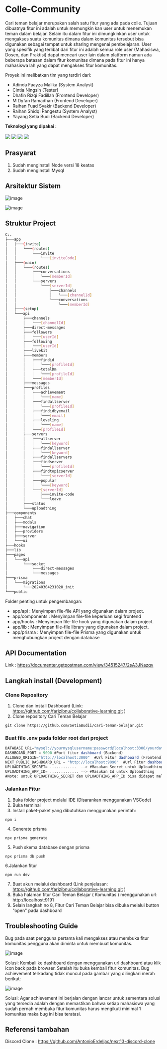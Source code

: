 # Colle-Community
Cari teman belajar merupakan salah satu fitur yang ada pada colle. Tujuan dibuatnya fitur ini adalah untuk memungkin kan user untuk menemukan teman dalam belajar. Selain itu dalam fitur ini dimungkinkan user untuk mengakses suatu komunitas dimana dalam komunitas tersebut bisa digunakan sebagai tempat untuk sharing mengenai pembelajaran. User yang spesifik yang terlibat dari fitur ini adalah semua role user (Mahasiswa, Dosen, dan Praktisi)  dapat mencari user lain dalam platform namun ada beberapa batasan dalam fitur komunitas dimana pada fitur ini hanya mahasiswa lah yang dapat mengakses fitur komunitas. 

Proyek ini melibatkan tim yang terdiri dari:
- Adinda Faayza Malika (System Analyst)
- Cintia Ningsih (Tester)
- Dhafin Rizqi Fadillah (Frontend Developer)
- M Dyfan Ramadhan (Frontend Developer)
- Raihan Fuad Syakir (Backend Developer)
- Raihan Shidqi Pangestu (System Analyst)
- Yayang Setia Budi (Backend Developer)



<b> Teknologi yang dipakai : </b><br><br>
<img src="https://img.shields.io/badge/Next.js-000000?style=flat&logo=nextdotjs&logoColor=white"> <img src="https://img.shields.io/badge/Prisma-3982CE?style=flat&logo=prisma&logoColor=white"> <img src="https://img.shields.io/badge/TypeScript-3178C6?style=flat&logo=typescript&logoColor=white"> <img src="https://img.shields.io/badge/MySQL-4479A1?style=flat&logo=mysql&logoColor=white">

## Prasyarat
1. Sudah menginstall Node versi 18 keatas
2. Sudah menginstall Mysql

## Arsitektur Sistem
![image](https://github.com/SetiaBudii/cari-teman-belajar/assets/95162227/cedfc8fe-2cfb-4c3d-8da2-c22c7a4c09fc)

![image](https://github.com/SetiaBudii/cari-teman-belajar/assets/95162227/78acfff6-403f-45e0-9335-f6dd821ac472)

## Struktur Project
```bash
C:.
├───app
│   ├───(invite)
│   │   └───(routes)
│   │       └───invite
│   │           └───[inviteCode]
│   ├───(main)
│   │   └───(routes)
│   │       ├───conversations
│   │       │   └───[memberId]
│   │       └───servers
│   │           └───[serverId]
│   │               ├───channels
│   │               │   └───[channelId]
│   │               └───conversations
│   │                   └───[memberId]
│   ├───(setup)
│   └───api
│       ├───channels
│       │   └───[channelId]
│       ├───direct-messages
│       ├───followers
│       │   └───[userId]
│       ├───following
│       │   └───[userId]
│       ├───livekit
│       ├───members
│       │   ├───findid
│       │   │   └───[profileId]
│       │   ├───totalDm
│       │   │   └───[profileId]
│       │   └───[memberId]
│       ├───messages
│       ├───profiles
│       │   ├───achievement
│       │   │   └───[name]
│       │   ├───findallserver
│       │   │   └───[profileId]
│       │   ├───findidbyemail
│       │   │   └───[email]
│       │   ├───leveling
│       │   │   └───[name]
│       │   └───[profileId]
│       ├───servers
│       │   ├───allserver
│       │   │   └───[keyword]
│       │   ├───findallserver
│       │   │   └───[keyword]
│       │   ├───findallservers
│       │   ├───findserver
│       │   │   └───[profileId]
│       │   ├───findtopicserver
│       │   │   └───[serverId]
│       │   ├───popular
│       │   │   └───[keyword]
│       │   └───[serverId]
│       │       ├───invite-code
│       │       └───leave
│       ├───status
│       └───uploadthing
├───components
│   ├───chat
│   ├───modals
│   ├───navigation
│   ├───providers
│   ├───server
│   └───ui
├───hooks
├───lib
├───pages
│   └───api
│       └───socket
│           ├───direct-messages
│           └───messages
├───prisma
│   └───migrations
│       └───20240304231028_init
└───public
```

Folder penting untuk pengembangan: 
- app/api : Menyimpan file-file API yang digunakan dalam project.
- app/components : Menyimpan file-file keperluan segi frontend
- app/hooks : Menyimpan file-file hook yang digunakan dalam project.
- app/lib : Menyimpan file-file library yang digunakan dalam project.
- app/prisma : Menyimpan file-file Prisma yang digunakan untuk menghubungkan project dengan database


## API Documentation
Link : https://documenter.getpostman.com/view/34515247/2sA3JNazqv


## Langkah install (Development)
### Clone Repository
1. Clone dan install Dashboard (Link: https://github.com/farizibnu/collaborative-learning.git )
2. Clone repository Cari Teman Belajar
```shell
git clone https://github.com/SetiaBudii/cari-teman-belajar.git
```
### Buat file .env pada folder root dari project
```js
DATABASE_URL="mysql://yourmysqlusername:password@localhost:3306/yourdatabasename" #Mengatur koneksi database
DASHBOARD_PORT = 9090 #Port fitur dashboard (Backend)
ALLOWED_ORIGIN="http://localhost:3000"  #Url Fitur dashboard (Frontend)
NEXT_PUBLIC_DASHBOARD_URL = "http://localhost:9090"  #Url Fitur dashboard (Backend)
UPLOADTHING_SECRET= ............  --> #Masukan Secret untuk Uploadthing
UPLOADTHING_APP_ID= ............. --> #Masukan Id untuk Uploadthing
#Note: untuk UPLOADTHING_SECRET dan UPLOADTHING_APP_ID bisa didapat melalui https://uploadthing.com
```
### Jalankan Fitur
1. Buka folder project melalui IDE (Disarankan menggunakan VSCode)
2. Buka terminal
3. Install paket-paket yang dibutuhkan menggunakan perintah:
```shell
npm i
```
4. Generate prisma
```shell
npx prisma generate
```
5. Push skema database dengan prisma
```shell
npx prisma db push
```
6.Jalankan fitur
```shell
npm run dev
```
7. Buat akun melalui dashboard (Link penjelasan: https://github.com/farizibnu/collaborative-learning.git )
8. Buka halaman fitur Cari Teman Belajar ( Komunitas ) menggunakan url: http://localhost:9191
9. Selain langkah no 8, Fitur Cari Teman Belajar bisa dibuka melalui button "open" pada dashboard


## Troubleshooting Guide
Bug pada saat pengguna pertama kali mengakses atau membuka fitur komunitas pengguna akan diminta untuk membuat komunitas.

![image](https://github.com/SetiaBudii/cari-teman-belajar/assets/99375480/32a1102e-22c3-4dd2-90f5-ad11bd860d24)

Solusi: Kembali ke dashboard dengan menggunakan url dashboard atau klik icon back pada browser. Setelah itu buka kembali fitur komunitas.
Bug achievement terkadang  tidak muncul pada gambar yang dilingkari merah berikut:

![image](https://github.com/SetiaBudii/cari-teman-belajar/assets/99375480/07e38845-75c0-43ef-ac70-509ee2b1c383)

Solusi: Agar achievement ini berjalan dengan lancar untuk sementara solusi yang tersedia adalah dengan memastikan bahwa setiap mahasiswa yang sudah pernah membuka fitur komunitas harus mengikuti minimal 1 komunitas maka bug ini bisa teratasi.


## Referensi tambahan
Discord Clone : https://github.com/AntonioErdeljac/next13-discord-clone
   
